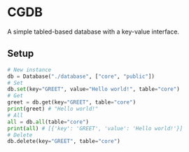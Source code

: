 # CGDB
A simple tabled-based database with a key-value interface.

## Setup
```python
# New instance
db = Database("./database", ["core", "public"])
# Set
db.set(key="GREET", value="Hello world!", table="core")
# Get
greet = db.get(key="GREET", table="core")
print(greet) # "Hello world!"
# All
all = db.all(table="core")
print(all) # [{'key': 'GREET', 'value': 'Hello world!'}]
# Delete
db.delete(key="GREET", table="core")
```